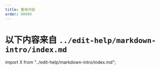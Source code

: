 ```yaml
---
title: 重用内容
order: 99999
---
```


# 以下内容来自 ```../edit-help/markdown-intro/index.md```

import X from "../edit-help/markdown-intro/index.md";

<X/>
